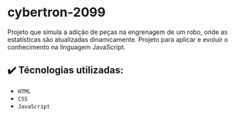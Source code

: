 # cybertron-2099

Projeto que simula a adição de peças na engrenagem de um robo, onde as estatísticas são atualizadas dinamicamente. Projeto para aplicar e evoluir o conhecimento na linguagem JavaScript.

## :heavy_check_mark: Técnologias utilizadas:

- `HTML`
- `CSS`
- `JavaScript`
